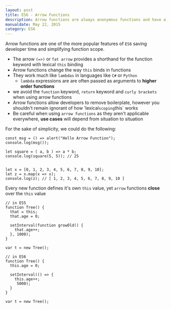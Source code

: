 ```yaml
---
layout: post
title: ES6 - Arrow Functions
description: Arrow functions are always anonymous functions and have a shorter syntax then their ES5 counterpart
manualdate: May 22, 2015
category: ES6
---
```


Arrow functions are one of the more popular features of `ES6` saving developer time and simplifying function scope. 
* The arrow `(=>)` or `fat arrow` provides a shorthand for the function keyword with lexical `this` binding
 * Arrow functions change the way `this` binds in functions
 * They work much like `lambdas` in languages like `C#` or `Python`
   * `lambda` expressions are are often passed as arguments to **higher order functions**
 * we avoid the `function` keyword, `return` keyword and `curly brackets` when using arrow functions
* Arrow functions allow developers to remove boilerplate, however you shouldn't remain ignorant of how 'lexical` scoping `this` works 
* Be careful when using `arrow functions` as they aren't applicable everywhere, **use cases** will depend from situation to situation

For the sake of simplicity, we could do the following:

<pre><code class="language-javascript">const msg = () => alert("Hello Arrow Function");
console.log(msg());
</code></pre>

<pre><code class="language-javascript">let square = ( a, b ) => a * b; 
console.log(square(5, 5)); // 25
</code></pre>

<pre><code class="language-javascript">
let x = [0, 1, 2, 3, 4, 5, 6, 7, 8, 9, 10];
let z = x.map(x => x); 
console.log(z); // [ 1, 2, 3, 4, 5, 6, 7, 8, 9, 10 ]
</code></pre>

Every new function defines it's own `this` value, yet `arrow` functions **close** over the `this` value

<pre><code class="language-javascript">// in ES5
function Tree() {
  that = this;
  that.age = 0;
  
  setInterval(function growOld() {
    that.age++;
  }, 1000);  
}

var t = new Tree();

// in ES6
function Tree() {
  this.age = 0;
  
  setInterval(() => {
    this.age++;
     5000);
  }
}
     
var t = new Tree();
</code></pre>